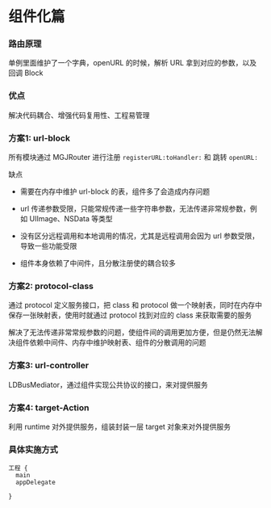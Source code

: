 # 组件化篇

### 路由原理

单例里面维护了一个字典，openURL 的时候，解析 URL 拿到对应的参数，以及回调 Block


### 优点

解决代码耦合、增强代码复用性、工程易管理

### 方案1: url-block

所有模块通过 MGJRouter 进行注册 `registerURL:toHandler:` 和 跳转 `openURL:`

缺点

- 需要在内存中维护 url-block 的表，组件多了会造成内存问题

- url 传递参数受限，只能常规传递一些字符串参数，无法传递非常规参数，例如 UIImage、NSData 等类型

- 没有区分远程调用和本地调用的情况，尤其是远程调用会因为 url 参数受限，导致一些功能受限

- 组件本身依赖了中间件，且分散注册使的耦合较多


### 方案2: protocol-class

通过 protocol 定义服务接口，把 class 和 protocol 做一个映射表，同时在内存中保存一张映射表，使用时就通过 protocol 找到对应的 class 来获取需要的服务

解决了无法传递非常常规参数的问题，使组件间的调用更加方便，但是仍然无法解决组件依赖中间件、内存中维护映射表、组件的分散调用的问题

### 方案3: url-controller

LDBusMediator，通过组件实现公共协议的接口，来对提供服务

### 方案4: target-Action

利用 runtime 对外提供服务，组装封装一层 target 对象来对外提供服务


### 具体实施方式

```
工程 {
  main
  appDelegate

}
```
